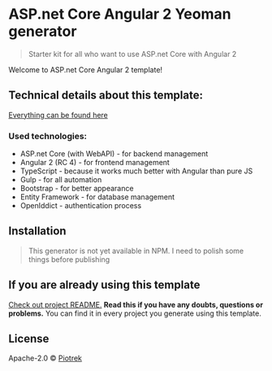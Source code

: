 # ASP.net Core Angular 2 Yeoman generator

> Starter kit for all who want to use ASP.net Core with Angular 2

Welcome to ASP.net Core Angular 2 template!

## Technical details about this template: ##

[Everything can be found here](https://github.com/piotrek-k/generator-aspnet-angular2/blob/master/generators/app/templates/src/Angular2Template/README.md)

### Used technologies: ###

* ASP.net Core (with WebAPI) - for backend management
* Angular 2 (RC 4) - for frontend management
* TypeScript - because it works much better with Angular than pure JS
* Gulp - for all automation
* Bootstrap - for better appearance
* Entity Framework - for database management
* OpenIddict - authentication process

## Installation

> This generator is not yet available in NPM. I need to polish some things before publishing

## If you are already using this template

[Check out project README.](https://github.com/piotrek-k/generator-aspnet-angular2/blob/master/generators/app/templates/src/Angular2Template/README.md) **Read this if you have any doubts, questions or problems.** You can find it in every project you generate using this template.


## License

Apache-2.0 © [Piotrek]()
